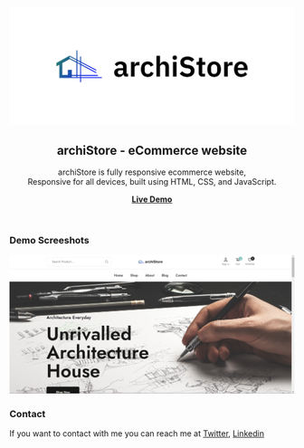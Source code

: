 <div align="center">
  <br />
  <br />
  
  <img src="./readme-images/project-logo.png" />

  <h2 align="center">archiStore - eCommerce website</h2>

  archiStore is fully responsive ecommerce website, <br />Responsive for all devices, built using HTML, CSS, and JavaScript.

  <a href="https://archistore.netlify.app/"><strong>Live Demo</strong></a>

</div>


<br />

### Demo Screeshots

![archiStore Desktop Demo](./readme-images/desktop.png "Desktop Demo")


### Contact

If you want to contact with me you can reach me at [Twitter](https://twitter.com/unknown_tht),
[Linkedin](https://www.linkedin.com/in/shripad-thorat-14278213b)

